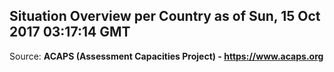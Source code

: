 ## Situation Overview per Country as of Sun, 15 Oct 2017 03:17:14 GMT

Source: **ACAPS (Assessment Capacities Project) - https://www.acaps.org**